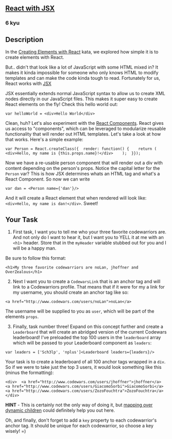 <h2><a href=https://www.codewars.com/kata/55b6dd6282cc7ceadb000131/train/javascript target="_blank">React with JSX</a></h2><h3>6 kyu</h3><h2 id="description">Description</h2><p>In the <a href="http://www.codewars.com/kata/55aac03755b0264947000138" data-turbolinks="false" target="_blank">Creating Elements with React</a> kata, we explored how simple it is to create elements with React.</p><p>But.. didn't that look like a lot of JavaScript with some HTML mixed in? It makes it kinda impossible for someone who only knows HTML to modify templates and can make the code kinda tough to read. Fortunately for us, React works with <a href="https://facebook.github.io/jsx/" data-turbolinks="false" target="_blank">JSX</a></p><p>JSX essentially extends normal JavaScript syntax to allow us to create XML nodes directly in our JavaScript files. This makes it super easy to create React elements on the fly! Check this hello world out:</p><pre><code class="language-javascript"><span class="cm-keyword">var</span> <span class="cm-def">helloWorld</span> <span class="cm-operator">=</span> <span class="cm-operator">&lt;</span><span class="cm-variable">div</span><span class="cm-operator">&gt;</span><span class="cm-variable">Hello</span> <span class="cm-variable">World</span><span class="cm-operator">&lt;</span><span class="cm-string-2">/div&gt;</span></code></pre><p>Clean, huh? Let's also experiment with the <a href="https://facebook.github.io/react/docs/tutorial.html#your-first-component" data-turbolinks="false" target="_blank">React Components</a>. React gives us access to "components", which can be leveraged to modularize reusable functionality that will render out HTML templates. Let's take a look at how that works. Here's a simple example: </p><pre><code class="language-javascript"><span class="cm-keyword">var</span> <span class="cm-def">Person</span> <span class="cm-operator">=</span> <span class="cm-variable">React</span>.<span class="cm-property">createClass</span>({  <span class="cm-property">render</span>: <span class="cm-keyword">function</span>() {    <span class="cm-keyword">return</span> (      <span class="cm-operator">&lt;</span><span class="cm-variable">div</span><span class="cm-operator">&gt;</span><span class="cm-variable">Hello</span>, <span class="cm-variable">my</span> <span class="cm-variable">name</span> <span class="cm-variable">is</span> {<span class="cm-keyword">this</span>.<span class="cm-variable">props</span>.<span class="cm-variable">name</span>}<span class="cm-operator">!</span><span class="cm-operator">&lt;</span><span class="cm-string-2">/div&gt;</span>    );  }});</code></pre><p>Now we have a re-usable person component that will render out a div with content depending on the person's props. Notice the capital letter for the <code>Person</code> var? This is how JSX determines whats an HTML tag and what's a React Component. So now we can write</p><pre><code class="language-javascript"><span class="cm-keyword">var</span> <span class="cm-def">dan</span> <span class="cm-operator">=</span> <span class="cm-operator">&lt;</span><span class="cm-variable">Person</span> <span class="cm-variable">name</span><span class="cm-operator">=</span>{<span class="cm-string cm-property">'dan'</span>}<span class="cm-operator">/</span><span class="cm-operator">&gt;</span></code></pre><p>And it will create a React element that when rendered will look like: <code>&lt;div&gt;Hello, my name is dan!&lt;/div&gt;</code>. Sweet! </p><h2 id="your-task">Your Task</h2><ol><li>First task, I want you to tell me who your three favorite codewarriors are. And not only do I want to hear it, but I want you to YELL it at me with an <code>&lt;h1&gt;</code> header. Store that in the <code>myHeader</code> variable stubbed out for you and I will be a happy man.</li></ol><p>Be sure to follow this format:</p><pre><code class="language-html">&lt;h1&gt;My three favorite codewarriors are noLan, jhoffner and OverZealous&lt;/h1&gt;</code></pre><ol start="2"><li>Next I want you to create a <code>CodewarsLink</code> that is an anchor tag and will link to a Codewarriors profile. That means that if it were for my a link for my username, you should create an anchor tag like so:</li></ol><pre><code class="language-html">&lt;a href="http://www.codewars.com/users/noLan"&gt;noLan&lt;/a&gt;</code></pre><p>The username will be supplied to you as <code>user</code>, which will be part of the elements <code>props</code>.</p><ol start="3"><li>Finally, task number three! Expand on this concept further and create a <code>Leaderboard</code> that will create an abridged version of the current Codewars leaderboard! I've preloaded the top 100 users in the <code>leaderboard</code> array which will be passed to your Leaderboard component as <code>leaders</code>:</li></ol><pre><code class="language-javascript"><span class="cm-keyword">var</span> <span class="cm-def">leaders</span> <span class="cm-operator">=</span> [<span class="cm-string">'Sch3lp'</span>, <span class="cm-string">'nplus'</span>]<span class="cm-operator">&lt;</span><span class="cm-variable">Leaderboard</span> <span class="cm-variable">leaders</span><span class="cm-operator">=</span>{<span class="cm-property">leaders</span>}<span class="cm-operator">/</span><span class="cm-operator">&gt;</span></code></pre><p>Your task is to create a leaderboard of all 100 anchor tags wrapped in a <code>div</code>. So if we were to take just the top 3 users, it would look something like this (minus the formatting): </p><pre><code class="language-html">&lt;div&gt;  &lt;a href="http://www.codewars.com/users/jhoffner"&gt;jhoffner&lt;/a&gt;  &lt;a href="http://www.codewars.com/users/GiacomoSorbi"&gt;GiacomoSorbi&lt;/a&gt;  &lt;a href="http://www.codewars.com/users/ZozoFouchtra"&gt;ZozoFouchtra&lt;/a&gt;&lt;/div&gt;</code></pre><p><strong>HINT</strong> - This is certainly not the only way of doing it, but <a href="https://facebook.github.io/react/docs/multiple-components.html#dynamic-children" data-turbolinks="false" target="_blank">mapping over dynamic children</a> could definitely help you out here.</p><p>Oh, and finally, don't forget to add a <code>key</code> property to each codewarrior's anchor tag. It should be unique for each codewarrior, so choose a key wisely! =)</p>